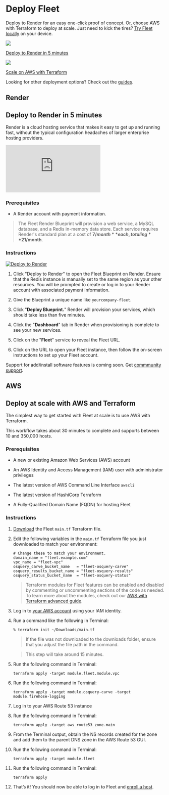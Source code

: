 # Deploy Fleet

Deploy to Render for an easy one-click proof of concept. Or, choose AWS with Terraform to deploy at scale. Just need to kick the tires? [Try Fleet locally](https://fleetdm.com/try-fleet) on your device.

<div purpose="deploying-guide-buttons" class="d-flex flex-md-row flex-column">
    <a href="#render">
        <div>
            <img src="/images/docs/render-logo-147x80@2x.png">
            <p>Deploy to Render in 5 minutes</p>
        </div>
    </a>
    <a href="#aws">
        <div>
        <img src="/images/docs/aws-logo-133x80@2x.png">
        <p>Scale on AWS with Terraform</p>
        </div>
    </a>
</div>

Looking for other deployment options? Check out the [guides](https://fleetdm.com/guides).

<h2 class="d-none markdown-heading">Render</h2>
<h2 id="render">Deploy to Render in 5 minutes</h2>


Render is a cloud hosting service that makes it easy to get up and running fast, without the typical configuration headaches of larger enterprise hosting providers.

<div purpose="embedded-content">
   <iframe src="https://www.youtube.com/embed/hly0tAOqveA?rel=0" frameborder="0" allowfullscreen></iframe>
</div>

### Prerequisites

- A Render account with payment information.

>The Fleet Render Blueprint will provision a web service, a MySQL database, and a Redis in-memory data store. Each service requires Render's standard plan at a cost of **$7/month** each, totaling **$21/month**.


### Instructions

<div purpose="deploy-to-render-button">
    <a href="https://render.com/deploy?repo=https://github.com/fleetdm/fleet">
        <img src="https://render.com/images/deploy-to-render-button.svg" alt="Deploy to Render">
    </a>
</div>

1. Click "Deploy to Render" to open the Fleet Blueprint on Render. Ensure that the Redis instance is manually set to the same region as your other resources. You will be prompted to create or log in to your Render account with associated payment information.

2. Give the Blueprint a unique name like `yourcompany-fleet`.

3. Click "**Deploy Blueprint.**" Render will provision your services, which should take less than five minutes. 

4. Click the "**Dashboard**" tab in Render when provisioning is complete to see your new services. 

5. Click on the "**Fleet**" service to reveal the Fleet URL.

6. Click on the URL to open your Fleet instance, then follow the on-screen instructions to set up your Fleet account.

Support for add/install software features is coming soon. Get [commmunity support](https://chat.osquery.io/c/fleet).

<h2 class="d-none markdown-heading">AWS</h2>
<h2 id="aws">Deploy at scale with AWS and Terraform</h2>

The simplest way to get started with Fleet at scale is to use AWS with Terraform.

This workflow takes about 30 minutes to complete and supports between 10 and 350,000 hosts.

### Prerequisites

- A new or existing Amazon Web Services (AWS) account

- An AWS Identity and Access Management (IAM) user with administrator privileges

- The latest version of AWS Command Line Interface `awscli`

- The latest version of HashiCorp Terraform

- A Fully-Qualified Domain Name (FQDN) for hosting Fleet

### Instructions

1. [Download](https://github.com/fleetdm/fleet/blob/main/terraform/example/main.tf) the Fleet `main.tf` Terraform file.

2. Edit the following variables in the `main.tf` Terraform file you just downloaded to match your environment:
    
    ```
    # Change these to match your environment.
    domain_name = "fleet.example.com"
    vpc_name = "fleet-vpc"
    osquery_carve_bucket_name   = "fleet-osquery-carve"
    osquery_results_bucket_name = "fleet-osquery-results"
    osquery_status_bucket_name  = "fleet-osquery-status"
    ```

    > Terraform modules for Fleet features can be enabled and disabled by commenting or uncommenting sections of the code as needed. To learn more about the modules, check out our [AWS with Terraform advanced guide](https://fleetdm.com/docs/deploy/deploy-on-aws-with-terraform).

3. Log in to [your AWS account](https://aws.amazon.com/iam/) using your IAM identity.

4. Run a command like the following in Terminal:
    
    ```
    % terraform init ~/Downloads/main.tf
    ```

    > If the file was not downloaded to the downloads folder, ensure that you adjust the file path in the command.

    > This step will take around 15 minutes.

5. Run the following command in Terminal:

    ```
    terraform apply -target module.fleet.module.vpc
    ```

6. Run the following command in Terminal:
    
    ```
    terraform apply -target module.osquery-carve -target module.firehose-logging
    ```

7. Log in to your AWS Route 53 instance

8. Run the following command in Terminal:
    ```
    terraform apply -target aws_route53_zone.main
    ```

9. From the Terminal output, obtain the NS records created for the zone and add them to the parent DNS zone in the AWS Route 53 GUI.

10. Run the following command in Terminal:
    
    ```
    terraform apply -target module.fleet
    ```

11. Run the following command in Terminal:
    
    ```
    terraform apply
    ```

12. That’s it! You should now be able to log in to Fleet and [enroll a host](https://fleetdm.com/docs/using-fleet/enroll-hosts).

<meta name="pageOrderInSection" value="100">
<meta name="description" value="Learn how to easily deploy Fleet on Render or AWS with Terraform.">
